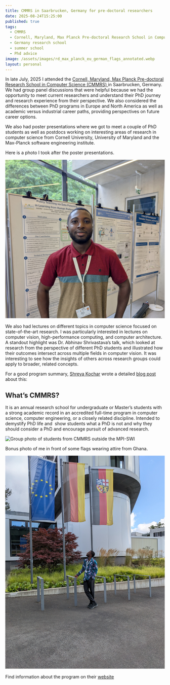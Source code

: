 ```yaml
---
title: CMMRS in Saarbrucken, Germany for pre-doctoral researchers
date: 2025-08-24T15:25:00
published: true
tags:
  - CMMRS
  - Cornell, Maryland, Max Planck Pre-doctoral Research School in Computer Science (CMMRS)
  - Germany research school
  - summer school
  - Phd advice
image: /assets/images/rd_max_planck_eu_german_flags_annotated.webp
layout: personal
---
```

In late  July, 2025 I attended the [Cornell, Maryland, Max Planck Pre-doctoral Research School in Computer Science (CMMRS) ](https://cmmrs.mpi-sws.org/)in Saarbrucken, Germany. We had group panel discussions that were helpful because we had the opportunity to meet current researchers and understand their PhD journey and research experience from their perspective. We also considered the differences between PhD programs in Europe and North America as well as academic versus industrial career paths, providing perspectives on future career options.

We also had poster presentations where we got to meet a couple of PhD students as well as postdocs working on interesting areas of research in computer science from Cornell University, University of Maryland and the Max-Planck software engineering institute.

Here is a photo I took after the poster presentations.

![RIchard Djarbeng in front of research posters at MPI-SWI cmmrs](/assets/images/rd_max_planck_posters.jpg "RIchard Djarbeng in front of research posters at MPI-SWI cmmrs")

We also had lectures on different topics in computer science focused on state-of-the-art research. I was particularly interested in lectures on  computer vision, high-performance computing, and computer architecture. A standout highlight was Dr. Abhinav Shrivastava’s talk, which looked at research from the perspective of different PhD students and illustrated how their outcomes intersect across multiple fields in computer vision. It was interesting to see how the insights of others across research groups could apply to broader, related concepts.

For a good program summary, [Shreya Kochar](https://www.linkedin.com/in/shreyakochar/) wrote a detailed [blog post](https://shreyakochar.substack.com/p/cmmrs-2025) about this: 

## What’s CMMRS?

It is an annual research school for undergraduate or Master’s students with a strong academic record in an accredited full-time program in computer science, computer engineering, or a closely related discipline. Intended to demystify PhD life and  show students what a PhD is not and why they should consider a PhD and encourage pursuit of advanced research.

![Group photo of students from CMMRS outside the MPI-SWI](/assets/images/cmmrs_group_photo.JPG "Group photo of students from CMMRS outside the MPI-SWI")

Bonus photo of me in front of some flags wearing attire from Ghana.

![Richard Djarbeng in front of Germany and EU flags at MPI-SWI, CMMRS](/assets/images/rd_max_planck_eu_german_flags.jpg "Richard Djarbeng in front of Germany and EU flags at MPI-SWI, CMMRS")

Find information about the program on their [website](https://cmmrs.mpi-sws.org)
